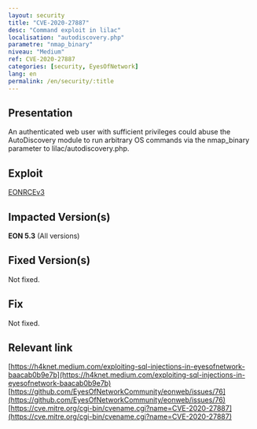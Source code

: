 ```yaml
---
layout: security
title: "CVE-2020-27887"
desc: "Command exploit in lilac"
localisation: "autodiscovery.php"
parametre: "nmap_binary"
niveau: "Medium"
ref: CVE-2020-27887
categories: [security, EyesOfNetwork]
lang: en
permalink: /en/security/:title
---
```


## Presentation

An authenticated web user with sufficient privileges could abuse the AutoDiscovery module to run arbitrary OS commands via the nmap_binary parameter to lilac/autodiscovery.php.

## Exploit

[EONRCEv3](https://h4knet.medium.com/exploiting-sql-injections-in-eyesofnetwork-baacab0b9e7b?source=friends_link&sk=389341bf682480a4cf0eaaa075728feb)

## Impacted Version(s)

**EON 5.3** (All versions)

## Fixed Version(s)

Not fixed.

## Fix

Not fixed.

## Relevant link

[https://h4knet.medium.com/exploiting-sql-injections-in-eyesofnetwork-baacab0b9e7b](https://h4knet.medium.com/exploiting-sql-injections-in-eyesofnetwork-baacab0b9e7b)
[https://github.com/EyesOfNetworkCommunity/eonweb/issues/76](https://github.com/EyesOfNetworkCommunity/eonweb/issues/76)
[https://cve.mitre.org/cgi-bin/cvename.cgi?name=CVE-2020-27887](https://cve.mitre.org/cgi-bin/cvename.cgi?name=CVE-2020-27887)
